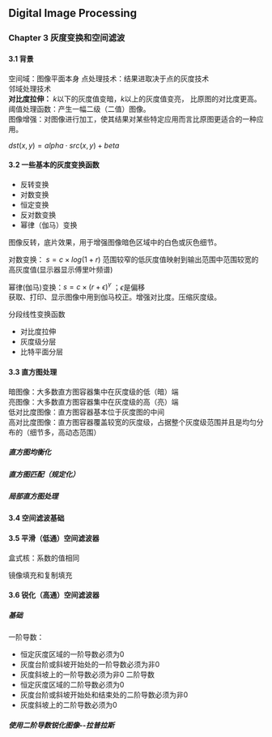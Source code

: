## Digital Image Processing

### Chapter 3 灰度变换和空间滤波

#### 3.1 背景
空间域：图像平面本身
点处理技术：结果进取决于点的灰度技术    
邻域处理技术     
**对比度拉伸：** $k$以下的灰度值变暗，$k$以上的灰度值变亮， 比原图的对比度更高。    
阈值处理函数：产生一幅二级（二值）图像。    
图像增强：对图像进行加工，使其结果对某些特定应用而言比原图更适合的一种应用。

$dst(x,y)=alpha⋅src(x,y)+beta$

#### 3.2 一些基本的灰度变换函数
* 反转变换
* 对数变换
* 恒定变换
* 反对数变换
* 幂律（伽马）变换

图像反转，底片效果，用于增强图像暗色区域中的白色或灰色细节。    
       
对数变换： $s = c \times log(1+r)$  范围较窄的低灰度值映射到输出范围中范围较宽的高灰度值(显示器显示傅里叶频谱)     
    
幂律(伽马)变换：$s=c\times (r+\epsilon)^\gamma$ ；$\epsilon$是偏移    
获取、打印、显示图像中用到伽马校正。增强对比度。压缩灰度级。    
     
分段线性变换函数
* 对比度拉伸
* 灰度级分层
* 比特平面分层

#### 3.3 直方图处理   
暗图像：大多数直方图容器集中在灰度级的低（暗）端    
亮图像：大多数直方图容器集中在灰度级的高（亮）端    
低对比度图像：直方图容器基本位于灰度图的中间  
高对比度图像：直方图容器覆盖较宽的灰度级，占据整个灰度级范围并且是均匀分布的（细节多，高动态范围）  

##### 直方图均衡化


##### 直方图匹配（规定化）


##### 局部直方图处理


#### 3.4 空间滤波基础


#### 3.5 平滑（低通）空间滤波器
盒式核：系数的值相同

镜像填充和复制填充


#### 3.6 锐化（高通）空间滤波器


##### 基础
一阶导数：    
* 恒定灰度区域的一阶导数必须为0
* 灰度台阶或斜坡开始处的一阶导数必须为非0
* 灰度斜坡上的一阶导数必须为非0
二阶导数
* 恒定灰度区域的二阶导数必须为0
* 灰度台阶或斜坡开始处和结束处的二阶导数必须为非0
* 灰度斜坡上的二阶导数必须为0

##### 使用二阶导数锐化图像--拉普拉斯

